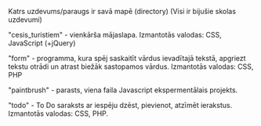 Katrs uzdevums/paraugs ir savā mapē (directory)
(Visi ir bijušie skolas uzdevumi)

"cesis_turistiem" - vienkārša mājaslapa. Izmantotās valodas: CSS, JavaScript (+jQuery)

"form" - programma, kura spēj saskaitīt vārdus ievadītajā tekstā, apgriezt tekstu otrādi un atrast biežāk sastopamos vārdus. Izmantotās valodas: CSS, PHP

"paintbrush" - parasts, viena faila Javascript ekspermentālais projekts. 

"todo" - To Do saraksts ar iespēju dzēst, pievienot, atzīmēt ierakstus. Izmantotās valodas: CSS, PHP.
